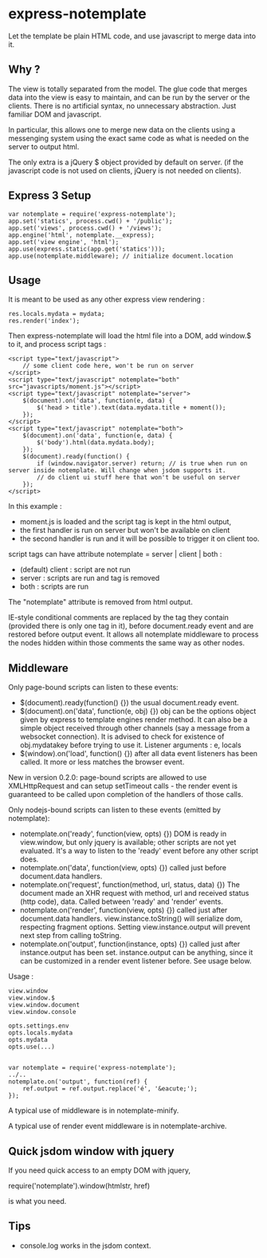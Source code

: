 express-notemplate
==================

Let the template be plain HTML code, and use javascript to merge data into it.

Why ?
-----

The view is totally separated from the model.
The glue code that merges data into the view is easy to maintain, and can be run by the server or the clients.
There is no artificial syntax, no unnecessary abstraction.
Just familiar DOM and javascript.

In particular, this allows one to merge new data on the clients using a messenging system using the exact same code as what is needed on the server to output html.

The only extra is a jQuery $ object provided by default on server.
(if the javascript code is not used on clients, jQuery is not needed on clients).


Express 3 Setup
---------------

	var notemplate = require('express-notemplate');
	app.set('statics', process.cwd() + '/public');
	app.set('views', process.cwd() + '/views');
	app.engine('html', notemplate.__express);
	app.set('view engine', 'html');
	app.use(express.static(app.get('statics')));
	app.use(notemplate.middleware); // initialize document.location

Usage
-----

It is meant to be used as any other express view rendering :

	res.locals.mydata = mydata;
	res.render('index');

Then express-notemplate will load the html file into a DOM, add window.$ to it, and process script tags :

	<script type="text/javascript">
		// some client code here, won't be run on server
	</script>
	<script type="text/javascript" notemplate="both" src="javascripts/moment.js"></script>
	<script type="text/javascript" notemplate="server">
		$(document).on('data', function(e, data) {
			$('head > title').text(data.mydata.title + moment());
		});
	</script>
	<script type="text/javascript" notemplate="both">
		$(document).on('data', function(e, data) {
			$('body').html(data.mydata.body);
		});
		$(document).ready(function() {
			if (window.navigator.server) return; // is true when run on server inside notemplate. Will change when jsdom supports it.
			// do client ui stuff here that won't be useful on server
		});
	</script>


In this example :

* moment.js is loaded and the script tag is kept in the html output,
* the first handler is run on server but won't be available on client
* the second handler is run and it will be possible to trigger it on client too.

script tags can have attribute notemplate = server | client | both :

* (default) client : script are not run
* server : scripts are run and tag is removed
* both : scripts are run

The "notemplate" attribute is removed from html output.

IE-style conditional comments are replaced by the tag they contain (provided there is only one tag in it),
before document.ready event and are restored before output event. It allows all notemplate middleware
to process the nodes hidden within those comments the same way as other nodes.


Middleware
----------

Only page-bound scripts can listen to these events:

* $(document).ready(function() {})
  the usual document.ready event.
* $(document).on('data', function(e, obj) {})
  obj can be the options object given by express to template engines render method.
  It can also be a simple object received through other channels (say a message
  from a websocket connection).
  It is advised to check for existence of obj.mydatakey before trying to use it.
  Listener arguments : e, locals
* $(window).on('load', function() {})
	after all data event listeners has been called.
	It more or less matches the browser event.

New in version 0.2.0: page-bound scripts are allowed to use XMLHttpRequest
and can setup setTimeout calls - the render event is guaranteed to be called
upon completion of the handlers of those calls.


Only nodejs-bound scripts can listen to these events (emitted by notemplate):

* notemplate.on('ready', function(view, opts) {})
	DOM is ready in view.window, but only jquery is available; other scripts
	are not yet evaluated. It's a way to listen to the 'ready' event before
	any other script does.
* notemplate.on('data', function(view, opts) {})
  called just before document.data handlers.
* notemplate.on('request', function(method, url, status, data) {})
	The document made an XHR request with method, url and received status
	(http code), data.
	Called between 'ready' and 'render' events.
* notemplate.on('render', function(view, opts) {})
	called just after document.data handlers.
	view.instance.toString() will serialize dom, respecting fragment options.
	Setting view.instance.output will prevent next step from calling toString.
* notemplate.on('output', function(instance, opts) {})
	called just after instance.output has been set.
	instance.output can be anything, since it can be customized in a render event
	listener before. See usage below.


Usage :

	view.window
	view.window.$
	view.window.document
	view.window.console

	opts.settings.env
	opts.locals.mydata
	opts.mydata
	opts.use(...)


	var notemplate = require('express-notemplate');
	../..
	notemplate.on('output', function(ref) {
		ref.output = ref.output.replace('é', '&eacute;');
	});

A typical use of middleware is in notemplate-minify.

A typical use of render event middleware is in notemplate-archive.


Quick jsdom window with jquery
------------------------------

If you need quick access to an empty DOM with jquery,

  require('notemplate').window(htmlstr, href)

is what you need.


Tips
----

* console.log works in the jsdom context.
